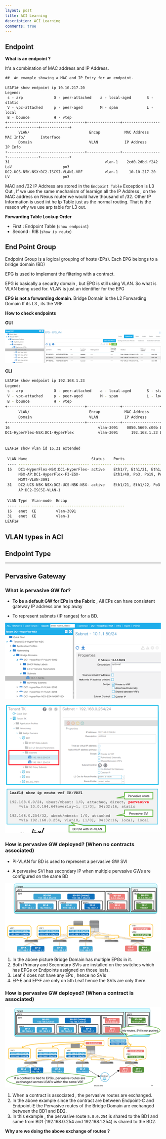 ```yaml
---
layout: post
title: ACI Learning
description: ACI Learning
comments: true
---
```



## Endpoint

**What is an endpoint ?**

It's a combination of MAC address and IP Address.

```
##  An example showing a MAC and IP Entry for an endpoint.

LEAF1# show endpoint ip 10.10.217.20
Legend:
 s - arp              O - peer-attached    a - local-aged       S - static
 V - vpc-attached     p - peer-aged        M - span             L - local
 B - bounce           H - vtep
+-----------------------------------+---------------+-----------------+--------------+-------------+
      VLAN/                           Encap           MAC Address       MAC Info/       Interface
      Domain                          VLAN            IP Address        IP Info
+-----------------------------------+---------------+-----------------+--------------+-------------+
31                                           vlan-1    2cd0.2dbd.f242 LaV                       po3
DC2-UCS-N5K-NSX:DC2-ISCSI-VLAN1-VRF          vlan-1     10.10.217.20 LV                        po3
```

MAC and /32 IP Address are stored in the `Endpoint Table`
Exception is L3 Out , If we use the same mechanism of learnign all the IP Address , on the MAC address on Nexus router we would have thousand of /32.  Other IP Information is used int he Ip Table just as the normal routing. That is the reason why we use arp table for L3 out.

**Forwarding Table Lookup Order**

- First : Endpoint Table (`show endpoint`)
- Second : RIB (`show ip route`)


## End Point Group

Endpoint Group is a logical grouping of hosts (EPs). Each EPG belongs to a bridge domain (BD)

EPG is used to implement the filtering with a contract.

EPG is basically a security domain , but EPG is still using VLAN.
So what is VLAN being used for.
VLAN is just an identifier for the EPG

**EPG is not a forwarding domain**.
Bridge Domain is the L2 Forwarding Domain
If its L3 , its the VRF.

**How to check endpoints**

**GUI**

![](assets/markdown-img-paste-20190125222843824.png)

**CLI**

```sh
LEAF1# show endpoint ip 192.168.1.23
Legend:
 s - arp              O - peer-attached    a - local-aged       S - static
 V - vpc-attached     p - peer-aged        M - span             L - local
 B - bounce           H - vtep
+-----------------------------------+---------------+-----------------+--------------+-------------+
      VLAN/                           Encap           MAC Address       MAC Info/       Interface
      Domain                          VLAN            IP Address        IP Info
+-----------------------------------+---------------+-----------------+--------------+-------------+
16                                        vlan-3091    0050.5669.c00b L                        po19
DC1-HyperFlex-NSX:DC1-HyperFlex           vlan-3091      192.168.1.23 L                        po19


LEAF1# show vlan id 16,31 extended

 VLAN Name                             Status    Ports
 ---- -------------------------------- --------- -------------------------------
 16   DC1-HyperFlex-NSX:DC1-HyperFlex- active    Eth1/7, Eth1/21, Eth1/22,
      NSX-AP:DC1-HyperFlex-FI-ESX-               Eth1/40, Po3, Po19, Po21
      MGMT-VLAN-3091
 31   DC2-UCS-N5K-NSX:DC2-UCS-N5K-NSX- active    Eth1/21, Eth1/22, Po3
      AP:DC2-ISCSI-VLAN-1

 VLAN Type  Vlan-mode  Encap
 ---- ----- ---------- -------------------------------
 16   enet  CE         vlan-3091
 31   enet  CE         vlan-1
LEAF1#
```


## VLAN types in ACI

## Endpoint Type

---

## Pervasive Gateway

### **What is pervasive GW for?**
 - **To be a default GW for EPs in the Fabric** , All EPs can have consistent
 gateway IP address one hop away

 - To represent subnets (IP ranges) for a BD.

![](assets/markdown-img-paste-20190126131548327.png)


![](assets/markdown-img-paste-20190126132101604.png)

### **How is pervasive GW deployed? (When no contracts associated)**

- PI-VLAN for BD is used to represent a pervasive GW SVI

- A pervasive SVI has secondary IP when multiple pervasive GWs are configured on
the same BD


![](assets/markdown-img-paste-20190126141415767.png)


1. In the above picture Bridge Domain has multiple EPGs in it.
2. Both Primary and Secondary SVIs are installed on the switches which has EPGs
or Endpoints assigned on those leafs.
3. Leaf 4 does not have any EPs , hence no SVIs
4. EP-E and EP-F are only on 5th Leaf hence the SVIs are only there.

### **How is pervasive GW deployed? (When a contract is associated)**


![](assets/markdown-img-paste-20190127105901652.png)


1. When a contract is associated , the pervasive routes are exchanged.
2. In the above example since the contract are between Endpoint-C and Endpoint-E the Pervasive routes of the Bridge Domain are exchanged between the BD1 and BD2.
3. In this example , the pervasive route `5.0.0.254` is shared to the BD1 and same from BD1 (192.168.0.254 and 192.168.1.254) is shared to the BD2.

**Why are we doing the above exchange of routes ?**




















<BR><BR><BR><BR><BR><BR><BR><BR><BR><BR><BR><BR><BR><BR><BR><BR><BR><BR><BR><BR><BR><BR><BR><BR><BR><BR><BR><BR><BR><BR><BR><BR><BR><BR><BR><BR><BR><BR><BR><BR><BR><BR><BR><BR><BR><BR><BR><BR><BR><BR><BR><BR><BR><BR><BR><BR><BR>
